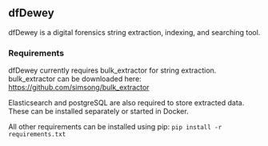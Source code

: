 ## dfDewey
dfDewey is a digital forensics string extraction, indexing, and searching tool.

### Requirements
dfDewey currently requires bulk_extractor for string extraction.
bulk_extractor can be downloaded here: https://github.com/simsong/bulk_extractor

Elasticsearch and postgreSQL are also required to store extracted data.
These can be installed separately or started in Docker.

All other requirements can be installed using pip:
`pip install -r requirements.txt`


